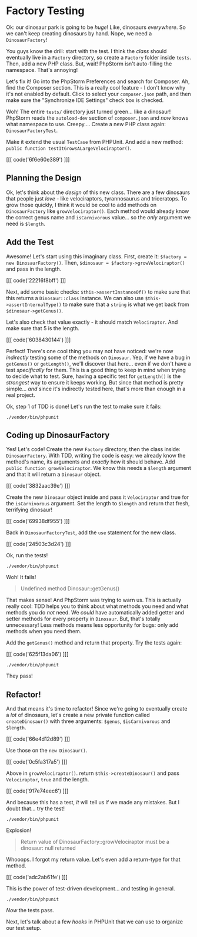 # Factory Testing

Ok: our dinosaur park is going to be *huge*! Like, dinosaurs *everywhere*. So we
can't keep creating dinosaurs by hand. Nope, we need a `DinosaurFactory`!

You guys know the drill: start with the test. I think the *class* should eventually
live in a `Factory` directory, so create a `Factory` folder inside `tests`. Then,
add a new PHP class. But, wait! PhpStorm isn't auto-filling the namespace. That's
annoying!

Let's fix it! Go into the PhpStorm Preferences and search for Composer. Ah, find
the Composer section. This is a really cool feature - I don't know why it's not
enabled by default. Click to select your `composer.json` path, and then make sure
the "Synchronize IDE Settings" check box is checked.

Woh! The entire `tests/` directory just turned green... like a dinosaur! PhpStorm
reads the `autoload-dev` section of `composer.json` and *now* knows what namespace
to use. Creepy.... Create a new PHP class again: `DinosaurFactoryTest`. 

Make it extend the usual `TestCase` from PHPUnit. And add a new method:
`public function testItGrowsALargeVelociraptor()`.

[[[ code('6f6e60e389') ]]]

## Planning the Design

Ok, let's think about the *design* of this new class. There are a few dinosaurs
that people just *love* - like velociraptors, tyrannosaurus and triceratops. To
grow those quickly, I think it would be cool to add methods on `DinosaurFactory`
like `growVelociraptor()`. Each method would already know the correct genus name
and `isCarnivorous` value... so the *only* argument we need is `$length`.

## Add the Test

Awesome! Let's start using this imaginary class. First, create it:
`$factory = new DinosaurFactory()`. Then, `$dinosaur = $factory->growVelociraptor()`
and pass in the length.

[[[ code('22216f8bff') ]]]

Next, add some basic checks: `$this->assertInstanceOf()` to make sure that
this returns a `Dinosaur::class` instance. We can also use `$this->assertInternalType()`
to make sure that a `string` is what we get back from `$dinosaur->getGenus()`.

Let's also check that value exactly - it should match `Velociraptor`. And
make sure that 5 is the length.

[[[ code('6038430144') ]]]

Perfect! There's one cool thing you may not have noticed: we're now *indirectly*
testing some of the methods on `Dinosaur`. Yep, if we have a bug in `getGenus()`
or `getLength()`, we'll discover that here... even if we don't have a test *specifically*
for them. This is a good thing to keep in mind when trying to decide what to test.
Sure, having a specific test for `getLength()` is the *strongest* way to ensure
it keeps working. But since that method is pretty simple... *and* since it's indirectly
tested here, that's more than enough in a real project.

Ok, step 1 of TDD is done! Let's run the test to make sure it fails:

```terminal-silent
./vendor/bin/phpunit
```

## Coding up DinosaurFactory

Yes! Let's code! Create the new `Factory` directory, then the class inside:
`DinosaurFactory`. With TDD, writing the code is easy: we already know the method's
name, its arguments and *exactly* how it should behave. Add `public function growVelociraptor`.
We know this needs a `$length` argument and that it will return a `Dinosaur` object.

[[[ code('3832aac39e') ]]]

Create the new `Dinosaur` object inside and pass it `Velociraptor` and true for
the `isCarnivorous` argument. Set the length to `$length` and return that fresh,
terrifying dinosaur!

[[[ code('69938df955') ]]]

Back in `DinosaurFactoryTest`, add the `use` statement for the new class.

[[[ code('24503c3d24') ]]]

Ok, run the tests!

```terminal
./vendor/bin/phpunit
```

Woh! It fails! 

> Undefined method Dinosaur::getGenus()

That makes sense! And PhpStorm was trying to warn us. This is actually really cool:
TDD helps you to think about what methods you need and what methods you do *not*
need. We *could* have automatically added getter and setter methods for every property
in `Dinosaur`. But, that's totally unnecessary! Less methods means less opportunity
for bugs: only add methods when you need them.

Add the `getGenus()` method and return that property. Try the tests again:

[[[ code('625f13da06') ]]]

```terminal-silent
./vendor/bin/phpunit
```

They pass!

## Refactor!

And that means it's time to refactor! Since we're going to eventually create a
*lot* of dinosaurs, let's create a new private function called `createDinosaur()`
with three arguments: `$genus`, `$isCarnivorous` and `$length`.

[[[ code('66e4d12d89') ]]]

Use those on the `new Dinosaur()`.

[[[ code('0c5fa317a5') ]]]

Above in `growVelociraptor()`. return `$this->createDinosaur()` and pass
`Velociraptor`, `true` and the length.

[[[ code('917e74eec6') ]]]

And because this has a test, *it* will tell us if we made any mistakes. But I
doubt that... try the test!

```terminal-silent
./vendor/bin/phpunit
```

Explosion!

> Return value of DinosaurFactory::growVelociraptor must be a dinosaur: null returned

Whooops. I forgot my return value. Let's even add a return-type for that method.

[[[ code('adc2ab61fe') ]]]

This is the power of test-driven development... and testing in general.

```terminal-silent
./vendor/bin/phpunit
```

*Now* the tests pass.

Next, let's talk about a few *hooks* in PHPUnit that we can use to organize our
test setup.
